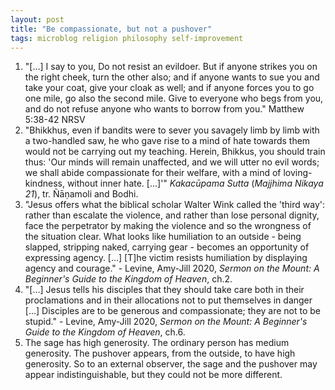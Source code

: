 ```yaml
---
layout: post
title: "Be compassionate, but not a pushover"
tags: microblog religion philosophy self-improvement
---
```

1. "[...] I say to you, Do not resist an evildoer. But if anyone strikes you on the right cheek, turn the other also; and if anyone wants to sue you and take your coat, give your cloak as well; and if anyone forces you to go one mile, go also the second mile. Give to everyone who begs from you, and do not refuse anyone who wants to borrow from you." Matthew 5:38-42 NRSV
2. "Bhikkhus, even if bandits were to sever you savagely limb by limb with a two-handled saw, he who gave rise to a mind of hate towards them would not be carrying out my teaching. Herein, Bhikkus, you should train thus: 'Our minds will remain unaffected, and we will utter no evil words; we shall abide compassionate for their welfare, with a mind of loving-kindness, without inner hate. [...]'" *Kakacūpama Sutta* (*Majjhima Nikaya 21*), tr. Ñāṇamoli and Bodhi.
3. "Jesus offers what the biblical scholar Walter Wink called the 'third way': rather than escalate the violence, and rather than lose personal dignity, face the perpetrator by making the violence and so the wrongness of the situation clear. What looks like humiliation to an outside - being slapped, stripping naked, carrying gear - becomes an opportunity of expressing agency. [...] [T]he victim resists humiliation by displaying agency and courage." - Levine, Amy-Jill 2020, *Sermon on the Mount: A Beginner's Guide to the Kingdom of Heaven*, ch.2.
4. "[...] Jesus tells his disciples that they should take care both in their proclamations and in their allocations not to put themselves in danger [...] Disciples are to be generous and compassionate; they are not to be stupid." - Levine, Amy-Jill 2020, *Sermon on the Mount: A Beginner's Guide to the Kingdom of Heaven*, ch.6.
5. The sage has high generosity. The ordinary person has medium generosity. The pushover appears, from the outside, to have high generosity. So to an external observer, the sage and the pushover may appear indistinguishable, but they could not be more different.
